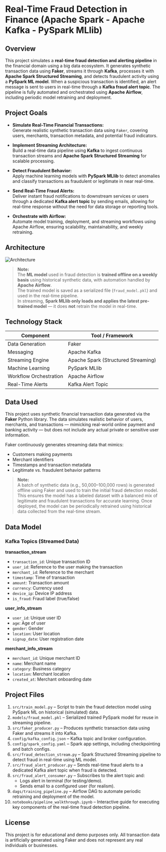 # Real-Time Fraud Detection in Finance (Apache Spark - Apache Kafka - PySpark MLlib)

## Overview

This project simulates a **real-time fraud detection and alerting pipeline** in the financial domain using a big data ecosystem. It generates synthetic transaction data using **Faker**, streams it through **Kafka**, processes it with **Apache Spark Structured Streaming**, and detects fraudulent activity using a **PySpark ML model**. When a suspicious transaction is identified, an alert message is sent to users in real-time through a **Kafka fraud alert topic**. The pipeline is fully automated and orchestrated using **Apache Airflow**, including periodic model retraining and deployment.

## Project Goals

- **Simulate Real-Time Financial Transactions:**  
  Generate realistic synthetic transaction data using `Faker`, covering users, merchants, transaction metadata, and potential fraud indicators.

- **Implement Streaming Architecture:**  
  Build a real-time data pipeline using **Kafka** to ingest continuous transaction streams and **Apache Spark Structured Streaming** for scalable processing.

- **Detect Fraudulent Behavior:**  
  Apply machine learning models with **PySpark MLlib** to detect anomalies and classify transactions as fraudulent or legitimate in near real-time.

- **Send Real-Time Fraud Alerts:**  
  Deliver instant fraud notifications to downstream services or users through a dedicated **Kafka alert topic** by sending emails, allowing for real-time response without the need for data storage or reporting tools.

- **Orchestrate with Airflow:**  
  Automate model training, deployment, and streaming workflows using Apache Airflow, ensuring scalability, maintainability, and weekly retraining.

## Architecture

![Architecture](https://github.com/user-attachments/assets/c9d5fcc9-ea5d-4779-836f-74262f9645a3)

> **Note:**  
> The **ML model** used in fraud detection is **trained offline on a weekly basis** using historical synthetic data, with automation handled by **Apache Airflow**.  
> The trained model is saved as a serialized file (`fraud_model.pkl`) and used in the real-time pipeline.  
> In streaming, **Spark MLlib only loads and applies the latest pre-trained model** — it does **not** retrain the model in real-time.

## Technology Stack

| Component              | Tool / Framework             |
|------------------------|------------------------------|
| Data Generation        | Faker                        |
| Messaging              | Apache Kafka                 |
| Streaming Engine       | Apache Spark (Structured Streaming) |
| Machine Learning       | PySpark MLlib                |
| Workflow Orchestration | Apache Airflow               |
| Real-Time Alerts       | Kafka Alert Topic            |

## Data Used

This project uses synthetic financial transaction data generated via the **Faker** Python library. The data simulates realistic behavior of users, merchants, and transactions — mimicking real-world online payment and banking activity — but does not include any actual private or sensitive user information.

Faker continuously generates streaming data that mimics:

- Customers making payments  
- Merchant identifiers  
- Timestamps and transaction metadata  
- Legitimate vs. fraudulent behavior patterns

> **Note:**  
> A batch of synthetic data (e.g., 50,000–100,000 rows) is generated offline using Faker and used to train the initial fraud detection model. This ensures the model has a labeled dataset with a balanced mix of legitimate and fraudulent transactions for accurate learning. Once deployed, the model can be periodically retrained using historical data collected from the real-time stream.

## Data Model

### Kafka Topics (Streamed Data)

**transaction_stream**  
- `transaction_id`: Unique transaction ID  
- `user_id`: Reference to the user making the transaction  
- `merchant_id`: Reference to the merchant  
- `timestamp`: Time of transaction  
- `amount`: Transaction amount  
- `currency`: Currency used  
- `device_ip`: Device IP address  
- `is_fraud`: Fraud label (true/false)  

**user_info_stream**  
- `user_id`: Unique user ID  
- `age`: Age of user  
- `gender`: Gender  
- `location`: User location  
- `signup_date`: User registration date  

**merchant_info_stream**  
- `merchant_id`: Unique merchant ID  
- `name`: Merchant name  
- `category`: Business category  
- `location`: Merchant location  
- `created_at`: Merchant onboarding date  

## Project Files

1. `src/train_model.py` – Script to train the fraud detection model using PySpark ML on historical (simulated) data.  
2. `models/fraud_model.pkl` – Serialized trained PySpark model for reuse in streaming pipeline.
3. `src/faker_producer.py` – Produces synthetic transaction data using Faker and streams it into Kafka.  
4. `config/kafka_config.json` – Kafka topic and broker configuration.  
5. `config/spark_config.yaml` – Spark app settings, including checkpointing and batch configs.  
6. `src/fraud_detection_stream.py` – Spark Structured Streaming pipeline to detect fraud in real-time using ML model.
7. `src/fraud_alert_producer.py` – Sends real-time fraud alerts to a dedicated Kafka alert topic when fraud is detected.
8. `src/fraud_alert_consumer.py` – Subscribes to the alert topic and:
    - Logs alert in terminal (for testing/demo).
    - Sends email to a configured user (for realism).
9. `dags/training_pipeline.py` – Airflow DAG to automate periodic retraining and deployment of the model.
10. `notebooks/pipeline_walkthrough.ipynb` – Interactive guide for executing key components of the real-time fraud detection pipeline.
## License

This project is for educational and demo purposes only. All transaction data is artificially generated using Faker and does not represent any real individuals or businesses.
